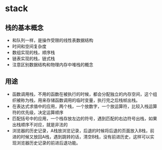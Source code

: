 # stack

## 栈的基本概念

- 和队列一样，是操作受限的线性表数据结构
- 时间和空间复杂度
- 数组实现的栈，顺序栈
- 链表实现的栈，链式栈
- 注意区别数据结构和物理内存中堆栈的概念

## 用途

- 函数调用栈，不用的函数在被执行的时候，都会分配独立的内存空间，这个组织被称为栈，用来存储函数调用的临时变量，执行完之后栈帧出栈。
- 在表达式求值中的应用，两个栈，一个放数字，一个放运算符，比较入栈运算符的优先级，决定运算顺序
- 匹配括号中的应用，一个栈存放左边的符号，遇到匹配的右边符号出栈，如果出栈顺序不对应，就是非法的
- 浏览器的历史记录，A栈放浏览记录，后退的时候将后退的页面放入B栈，前进的时候又放回A栈，遇到跳转的话，清空B栈，没有前进历史，这样可以实现浏览器历史记录的前进后退功能。
